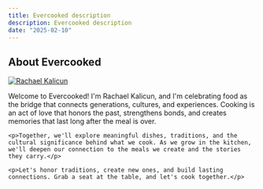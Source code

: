 ```yaml
---
title: Evercooked description
description: Evercooked description
date: "2025-02-10"
---
```

<div class="max-w-4xl mx-auto text-center mt-10">
	<h2 class="text-2xl md:text-4xl font-normal my-0 alt_font tracking-wide mb-4">About Evercooked</h2>
</div>

<div class="max-w-3xl my-0 mx-auto mb-10 px-3">
	<div class="text-center">
		<a href="https://www.rachaelkalicun.com" target="_blank">
			<img class="w-[60px] mx-auto my-0 rounded-full border-2 border-white inline-block" src="/images/rachael.jpg" alt="Rachael Kalicun" />
		</a>
	</div>
	<p>Welcome to Evercooked! I'm Rachael Kalicun, and I'm celebrating food as the bridge that connects generations, cultures, and experiences. Cooking is an act of love that honors the past, strengthens bonds, and creates memories that last long after the meal is over.</p>

	<p>Together, we'll explore meaningful dishes, traditions, and the cultural significance behind what we cook. As we grow in the kitchen, we'll deepen our connection to the meals we create and the stories they carry.</p>

	<p>Let's honor traditions, create new ones, and build lasting connections. Grab a seat at the table, and let's cook together.</p>
</div>
